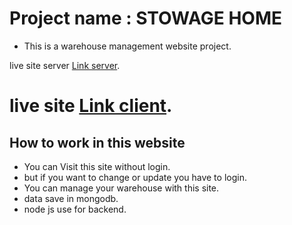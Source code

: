 # Project name : STOWAGE HOME
* This is a warehouse management website project.



live site server [Link server](https://mysterious-beach-33208.herokuapp.com/).

# live site [Link client](https://stowage-home.web.app/).


## How to work in this website
* You can Visit this site without login.
* but if you want to change or update you have to login.
* You can manage your warehouse with this site.
* data save in mongodb.
* node js use for backend.